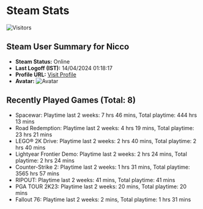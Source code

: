 # Steam Stats

![Visitors](https://visitor-badge.glitch.me/badge?page_id=nicconike.steam-stats&left_color=green&right_color=red)

<!-- Steam-Stats start -->

## Steam User Summary for Nicco

- **Steam Status:** Online
- **Last Logoff (IST):** 14/04/2024 01:18:17
- **Profile URL:** [Visit Profile](https://steamcommunity.com/id/nicconike/)
- **Avatar:** ![Avatar](https://avatars.steamstatic.com/d52f6856acfa47d82209d3727dc7ab377d2d639d_medium.jpg)

## Recently Played Games (Total: 8)
- Spacewar: Playtime last 2 weeks: 7 hrs 46 mins, Total playtime: 444 hrs 13 mins
- Road Redemption: Playtime last 2 weeks: 4 hrs 19 mins, Total playtime: 23 hrs 21 mins
- LEGO® 2K Drive: Playtime last 2 weeks: 2 hrs 40 mins, Total playtime: 2 hrs 40 mins
- Lightyear Frontier Demo: Playtime last 2 weeks: 2 hrs 24 mins, Total playtime: 2 hrs 24 mins
- Counter-Strike 2: Playtime last 2 weeks: 1 hrs 31 mins, Total playtime: 3565 hrs 57 mins
- RIPOUT: Playtime last 2 weeks: 41 mins, Total playtime: 41 mins
- PGA TOUR 2K23: Playtime last 2 weeks: 20 mins, Total playtime: 20 mins
- Fallout 76: Playtime last 2 weeks: 2 mins, Total playtime: 1 hrs 31 mins

<!-- Steam-Stats end -->
